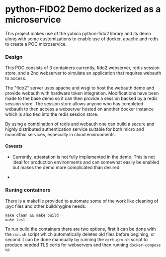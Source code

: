 # python-FIDO2 Demo dockerized as a microservice

This project makes use of the yubico python-fido2 library and its demo along
with some customizations to enable use of docker, apache and redis to create
a POC microservice.

### Design

This POC consists of 3 containers currently, fido2 webserver, redis session
store, and a 2nd webserver to simulate an application that requires webauth
to access.

The "fido2" server uses apache and wsgi to host the webauth demo and provide 
webauth with hardware token integration. Modifications have been made to the 
base demo so it can then provide a session backed by a redis session store.
The session store allows anyone who has completed webauth to then access a 
webserver hosted on another docker instance which is also tied into the redis
session store.

By using a combination of redis and webauth one can build a secure and highly
distributed authentication service suitable for both micro and monolithic 
services, especially in cloud environments.

#### Caveats 

- Currently, attestation is not fully implemented in the demo. This is not ideal 
for production environments and can somewhat easily be enabled but makes the demo
  more complicated than desired.
  
- 

### Runing containers

There is a makefile provided to automate some of the work like cleaning of .pyc 
files and other build/hygine needs.

```
make clean && make build
make test
```

To run build the containers there are two options, first it can be done with the
`run.sh` script which automatically deletes old files before begining, or second
it can be done mannually by running the `cert-gen.sh` script to produce needed
TLS certs for webservers and then running `docker-compose up`

